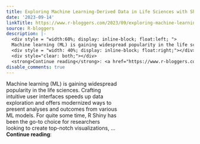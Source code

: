 ```yaml
---
title: Exploring Machine Learning-Derived Data in Life Sciences with Shiny Applications
date: '2023-09-14'
linkTitle: https://www.r-bloggers.com/2023/09/exploring-machine-learning-derived-data-in-life-sciences-with-shiny-applications/
source: R-bloggers
description: |-
  <div style = "width:60%; display: inline-block; float:left; ">
  Machine learning (ML) is gaining widespread popularity in the life sciences. Crafting intuitive user interfaces speeds up data exploration and offers modernized ways to present analyses and outcomes from various ML models. For quite some time, R Shiny has been the go-to choice for researchers looking to create top-notch visualizations, ...</div>
  <div style = "width: 40%; display: inline-block; float:right;"></div>
  <div style="clear: both;"></div>
  <strong>Continue reading</strong>: <a href="https://www.r-bloggers.com/2023/09/exploring- ...
disable_comments: true
---
```

<div style = "width:60%; display: inline-block; float:left; ">
Machine learning (ML) is gaining widespread popularity in the life sciences. Crafting intuitive user interfaces speeds up data exploration and offers modernized ways to present analyses and outcomes from various ML models. For quite some time, R Shiny has been the go-to choice for researchers looking to create top-notch visualizations, ...</div>
<div style = "width: 40%; display: inline-block; float:right;"></div>
<div style="clear: both;"></div>
<strong>Continue reading</strong>: <a href="https://www.r-bloggers.com/2023/09/exploring- ...